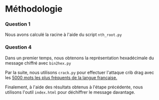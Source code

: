 # Méthodologie

### Question 1

Nous avons calculé la racine à l'aide du script `nth_root.py`

### Question 4

Dans un premier temps, nous obtenons la représentation hexadécimale du message chiffré avec `bin2hex.py`

Par la suite, nous utilisons `crack.py` pour effectuer l'attaque crib drag avec les
[5000 mots les plus fréquents de la langue française.](https://en.wiktionary.org/wiki/Wiktionary:Frequency_lists/French/OpenSubtitles_Top_20K)

Finalement, à l'aide des résultats obtenus à l'étape précédente, nous utilisons l'outil `index.html` pour déchiffrer le message davantage.

